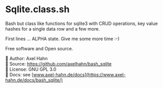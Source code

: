 # Sqlite.class.sh

Bash but class like functions for sqlite3 with CRUD operations,
key value hashes for a single data row and a few more.

First lines ... ALPHA state. Give me some more time :-)

Free software and Open source.

👤 Author: Axel Hahn \
📄 Source: https://github.com/axelhahn/bash_sqlite \
📜 License: GNU GPL 3.0 \
📗 Docs: see [www.axel-hahn.de/docs](https://www.axel-hahn.de/docs/bash_sqlite/)
